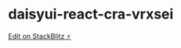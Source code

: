 # daisyui-react-cra-vrxsei

[Edit on StackBlitz ⚡️](https://stackblitz.com/edit/daisyui-react-cra-vrxsei)